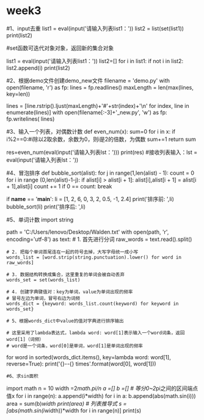 # week3
#1、input去重
list1 = eval(input('请输入列表list1：'))
list2 = list(set(list1))
print(list2)

#set函数可迭代对象对象，返回新的集合对象

list1 = eval(input('请输入列表list1：'))
list2=[]
for i in list1:
    if not i in list2:
        list2.append(i)
print(list2)


#2、根据demo文件创建demo_new文件
filename = 'demo.py'
with open(filename, 'r') as fp:
    lines = fp.readlines()
maxLength = len(max(lines, key=len))

lines = [line.rstrip().ljust(maxLength)+'#'+str(index)+'\n'
         for index, line in enumerate(lines)]
with open(filename[:-3]+'_new.py', 'w') as fp:
    fp.writelines( lines)
    
    
#3、输入一个列表，对偶数计数
def even_num(x):
    sum=0
    for i in x:
        if i%2==0:#i除以2取余数，余数为0，则i是2的倍数，为偶数
            sum+=1
    return sum

res=even_num(eval(input('请输入列表lst：')))
print(res)
#接收列表输入：lst = eval(input('请输入列表lst：'))

#4、冒泡排序
def bubble_sort(alist):
    for j in range(1,len(alist) - 1):
        count = 0
        for i in range (0,len(alist)-1-j):
            if alist[i] > alist[i + 1]:
                alist[i],alist[i + 1] = alist[i + 1],alist[i]
                count += 1
        if 0 == count:
            break

if __name__ == '__main__':
    li = [1, 2, 6, 0, 3, 2, 0.5, -1, 2.4]
    print('排序前: ',li)
    bubble_sort(li)
    print('排序后: ',li)
    
    
  #5、单词计数
import string

path = 'C:/Users/lenovo/Desktop/Walden.txt'
with open(path, 'r', encoding='utf-8') as text:
    # 1. 首先进行分词
    raw_words = text.read().split()

    # 2. 把每个单词首尾连在一起的符号去掉，大写字母统一成小写
    words_list = [word.strip(string.punctuation).lower() for word in raw_words]

    # 3. 数据结构转换成集合，这里重复的单词会被自动丢弃
    words_set = set(words_list)

    # 4. 创建字典键值对：key为单词，value为单词出现的频率
    # 冒号左边为单词，冒号右边为词频
    words_dict = {keyword: words_list.count(keyword) for keyword in words_set}

    # 5、根据words_dict中value的值对字典进行排序输出

    # 这里采用了lambda表达式，lambda word: word[1]表示输入一个word词条，返回word[1]（词频）
    # word是一个词条，word[0]是单词，word[1]是单词出现的频率

for word in sorted(words_dict.items(), key=lambda word: word[1], reverse=True):
    print('{}--{} times'.format(word[0], word[1]))
    
    #6、求sin面积
import math
n = 10
width =2*math.pi/n
a =[]
b =[]
    # 等分0~2*pi之间的区间端点值x
for i in range(n):
	a.append(i*width)
for i in a:
	b.append(abs(math.sin(i)))
area = sum(b)*width
print(area)
    # 列表推导式
s = [abs(math.sin(i*width))*width for i in range(n)]
print(s)





